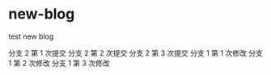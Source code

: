 # new-blog

test new blog

分支 2 第 1 次提交
分支 2 第 2 次提交
分支 2 第 3 次提交
分支 1 第 1 次修改
分支 1 第 2 次修改
分支 1 第 3 次修改
